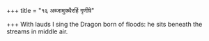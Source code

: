 +++
title = "१६ अब्जामुक्थैरहिं गृणीषे"

+++
With lauds I sing the Dragon born of floods: he sits beneath the streams in middle air.